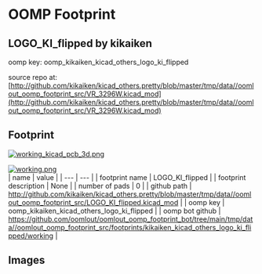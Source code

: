 # OOMP Footprint  
## LOGO_KI_flipped  by kikaiken  
  
oomp key: oomp_kikaiken_kicad_others_logo_ki_flipped  
  
source repo at: [http://github.com/kikaiken/kicad_others.pretty/blob/master/tmp/data//oomlout_oomp_footprint_src/VR_3296W.kicad_mod](http://github.com/kikaiken/kicad_others.pretty/blob/master/tmp/data//oomlout_oomp_footprint_src/VR_3296W.kicad_mod)  
## Footprint  
  
[![working_kicad_pcb_3d.png](working_kicad_pcb_3d_600.png)](working_kicad_pcb_3d.png)  
  
[![working.png](working_600.png)](working.png)  
| name | value | 
| --- | --- | 
| footprint name | LOGO_KI_flipped | 
| footprint description | None | 
| number of pads | 0 | 
| github path | http://github.com/kikaiken/kicad_others.pretty/blob/master/tmp/data//oomlout_oomp_footprint_src/LOGO_KI_flipped.kicad_mod | 
| oomp key | oomp_kikaiken_kicad_others_logo_ki_flipped | 
| oomp bot github | https://github.com/oomlout/oomlout_oomp_footprint_bot/tree/main/tmp/data//oomlout_oomp_footprint_src/footprints/kikaiken_kicad_others_logo_ki_flipped/working | 
## Images  
